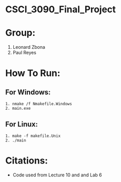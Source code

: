 # CSCI_3090_Final_Project

# Group:
 1. Leonard Zbona
 2. Paul Reyes

# How To Run:
  ## For Windows:
    1. nmake /f Nmakefile.Windows
    2. main.exe
  ## For Linux: 
    1. make -f makefile.Unix
    2. ./main
    
# Citations:
  - Code used from Lecture 10 and and Lab 6
  
